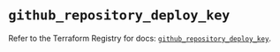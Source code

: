 # `github_repository_deploy_key`

Refer to the Terraform Registry for docs: [`github_repository_deploy_key`](https://registry.terraform.io/providers/integrations/github/6.7.5/docs/resources/repository_deploy_key).
